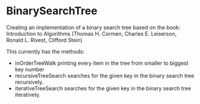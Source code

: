 # BinarySearchTree
Creating an implementation of a binary search tree based on the book: Introduction to Algorithms (Thomas H. Cormen, Charles E. Leiserson, Ronald L. Rivest, Clifford Stein)

This currently has the methods:
* inOrderTreeWalk printing every item in the tree from smaller to biggest key number
* recursiveTreeSearch searches for the given key in the binary search tree recursively.
* iterativeTreeSearch searches for the given key in the binary search tree iteratively.